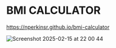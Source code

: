 # BMI CALCULATOR
https://nperkinsr.github.io/bmi-calculator


![Screenshot 2025-02-15 at 22 00 44](https://github.com/user-attachments/assets/065cb141-c8af-461f-976e-4bc010efd70f)
